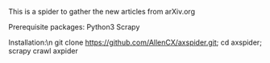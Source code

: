 This is a spider to gather the new articles from arXiv.org

Prerequisite packages:
  Python3
  Scrapy
  
Installation:\n
  git clone https://github.com/AllenCX/axspider.git; cd axspider; scrapy crawl axpider
